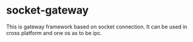 # socket-gateway
This is gateway framework based on socket connection. It can be used in cross platform and one os as to be ipc.
